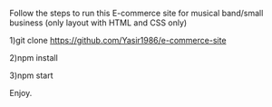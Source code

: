 Follow the steps to run this E-commerce site for musical band/small business (only layout with HTML and CSS only)

1)git clone https://github.com/Yasir1986/e-commerce-site

2)npm install

3)npm start

Enjoy.
